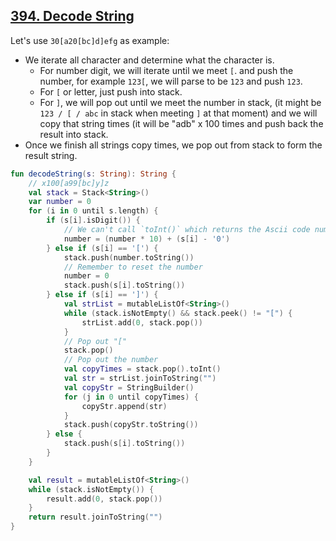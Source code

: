 ## [394. Decode String](https://leetcode.com/problems/decode-string/)

Let's use `30[a20[bc]d]efg` as example:
* We iterate all character and determine what the character is.
    * For number digit, we will iterate until we meet `[`. and push the number, for example `123[`, we will parse to be `123` and push `123`.
    * For `[` or letter, just push into stack.
    * For `]`, we will pop out until we meet the number in stack, (it might be `123 / [ / abc` in stack when meeting `]` at that moment) and we will copy that string times (it will be "adb" x 100 times and push back the result into stack.
* Once we finish all strings copy times, we pop out from stack to form the result string.

```kotlin
fun decodeString(s: String): String {
    // x100[a99[bc]y]z
    val stack = Stack<String>()
    var number = 0
    for (i in 0 until s.length) {
        if (s[i].isDigit()) {
            // We can't call `toInt()` which returns the Ascii code number.
            number = (number * 10) + (s[i] - '0')
        } else if (s[i] == '[') {
            stack.push(number.toString())
            // Remember to reset the number
            number = 0
            stack.push(s[i].toString())
        } else if (s[i] == ']') {
            val strList = mutableListOf<String>()
            while (stack.isNotEmpty() && stack.peek() != "[") {
                strList.add(0, stack.pop())
            }
            // Pop out "["
            stack.pop()
            // Pop out the number
            val copyTimes = stack.pop().toInt()
            val str = strList.joinToString("")
            val copyStr = StringBuilder()
            for (j in 0 until copyTimes) {
                copyStr.append(str)
            }
            stack.push(copyStr.toString())
        } else {
            stack.push(s[i].toString())
        }
    }

    val result = mutableListOf<String>()
    while (stack.isNotEmpty()) {
        result.add(0, stack.pop())
    }
    return result.joinToString("")
}
```